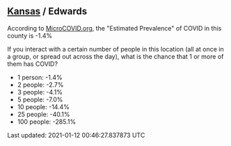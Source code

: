 
## [Kansas](/united-states/kansas) / Edwards

According to [MicroCOVID.org](http://microcovid.org),
the "Estimated Prevalence" of COVID in this county is -1.4%

If you interact with a certain number of people in this location
(all at once in a group, or spread out across the day), what is the chance that
1 or more of them has COVID?

- 1 person: -1.4%
- 2 people: -2.7%
- 3 people: -4.1%
- 5 people: -7.0%
- 10 people: -14.4%
- 25 people: -40.1%
- 100 people: -285.1%

Last updated: 2021-01-12 00:46:27.837873 UTC
